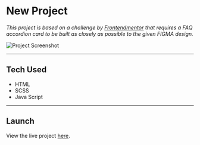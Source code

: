 # New Project

*This project is based on a challenge by [Frontendmentor](https://www.frontendmentor.io/challenges/faq-accordion-card-XlyjD0Oam/hub/faq-accordion-card-Iffk00jPC) that requires a FAQ accordion card to be built as closely as possible to the given FIGMA design.*

![Project Screenshot](/images/project.png)

---
## Tech Used

- HTML
- SCSS
- Java Script

---
## Launch
View the live project [here](https://affectionate-swartz-538610.netlify.app/).
